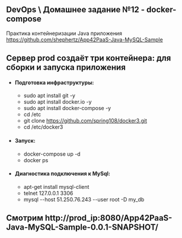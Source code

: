 ## DevOps \ Домашнее задание №12 - docker-compose

Практика контейнеризации Java приложения https://github.com/shephertz/App42PaaS-Java-MySQL-Sample



## Сервер prod создаёт три контейнера: для сборки и запуска приложения
  - #### Подготовка инфраструктуры:
    - sudo apt install git -y
    - sudo apt install docker.io -y
    - sudo apt install docker-compose -y
    - cd /etc
    - git clone https://github.com/spring108/docker3.git
    - cd /etc/docker3
  - #### Запуск:
    - docker-compose up -d
    - docker ps
  - #### Диагностика подключения к MySql:
    - apt-get install mysql-client
    - telnet 127.0.0.1 3306
    - mysql --host 51.250.76.243 --user root -D my_db



## Смотрим http://prod_ip:8080/App42PaaS-Java-MySQL-Sample-0.0.1-SNAPSHOT/
